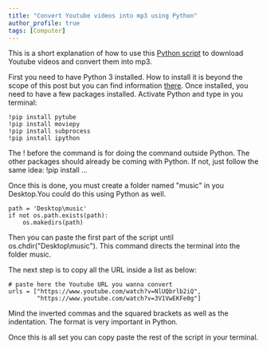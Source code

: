 ```yaml
---
title: "Convert Youtube videos into mp3 using Python"
author_profile: true
tags: [Computer]
---
```


This is a short explanation of how to use this 
[Python script]("https://github.com/JLefortBesnard/YoutubeConverter/blob/master/youtubemp3.py") 
to download Youtube videos and convert them into mp3.

First you need to have Python 3 installed. How to install it is beyond the scope of this post but you can find information 
[there]("https://github.com/JLefortBesnard/Learn-python-and-machine-learning/wiki/Tips-for-learning-Python-and-Machine-Learning").
Once installed, you need to have a few packages installed. Activate Python and type in you terminal:

```
!pip install pytube
!pip install moviepy
!pip install subprocess
!pip install ipython
```

The ! before the command is for doing the command outside Python.
The other packages should already be coming with Python. If not, just follow the same idea: !pip install ...

Once this is done, you must create a folder named "music" in you Desktop.You could do this using Python as well.

```
path = 'Desktop\music' 
if not os.path.exists(path):
    os.makedirs(path)
```  

Then you can paste the first part of the script until os.chdir("Desktop\\music").
This command directs the terminal into the folder music.

The next step is to copy all the URL inside a list as below:

```
# paste here the Youtube URL you wanna convert
urls = ["https://www.youtube.com/watch?v=NlUQbrlb2iQ",
        "https://www.youtube.com/watch?v=3V1VwEKFe0g"]
```
Mind the inverted commas and the squared brackets as well as the indentation. The format is very important in Python.

Once this is all set you can copy paste the rest of the script in your terminal.
